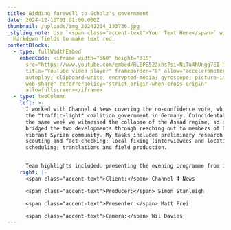 ```yaml
---
title: Bidding farewell to Scholz's government
date: 2024-12-16T01:01:00.000Z
thumbnail: /uploads/img_20241214_133736.jpg
_styling_note: Use `<span class="accent-text">Your Text Here</span>` within
  Markdown fields to make text red.
contentBlocks:
  - type: fullWidthEmbed
    embedCode: <iframe width="560" height="315"
      src="https://www.youtube.com/embed/RLBPB523xhs?si=NiTu4hUngg7EI-HA"
      title="YouTube video player" frameborder="0" allow="accelerometer;
      autoplay; clipboard-write; encrypted-media; gyroscope; picture-in-picture;
      web-share" referrerpolicy="strict-origin-when-cross-origin"
      allowfullscreen></iframe>
  - type: twoColumn
    left: >-
      I worked with Channel 4 News covering the no-confidence vote, which ended
      the "traffic-light" coalition government in Germany. Coincidentally, in
      the same week we witnessed the collapse of the Assad regime, so our piece
      bridged the two developments through reaching out to members of Berlin's
      vibrant Syrian community. My tasks included preliminary research, location
      scouting and fact-checking; local fixing (interviewees and locations) and
      scheduling; translations and field production.


      Team highlights included: presenting the evening programme from inside the Reichstag building; following a provocative far-right demonstration, and the clashes with counter-protesters; running vox pops on Sonnenallee, in the heart of Berlin's multiethnic Neukölln district and among the patrons of Berlin Philharmonic; accessing AfD's parliamentary whip, Dr Berndt Baumann.
    right: |-
      <span class="accent-text">Client:</span> Channel 4 News

      <span class="accent-text">Producer:</span> Simon Stanleigh

      <span class="accent-text">Presenter:</span> Matt Frei

      <span class="accent-text">Camera:</span> Wil Davies
---
```

